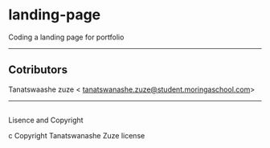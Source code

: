 # landing-page
 Coding a landing page for  portfolio

 ---

 ## Cotributors
 Tanatswaashe zuze <	tanatswanashe.zuze@student.moringaschool.com>

 ---

 ##
 Lisence and Copyright

 c Copyright Tanatswanashe Zuze
  license 


